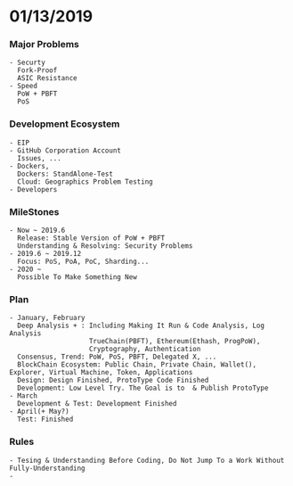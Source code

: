 # 01/13/2019
### Major Problems
    - Securty
      Fork-Proof
      ASIC Resistance
    - Speed
      PoW + PBFT
      PoS
### Development Ecosystem
    - EIP
    - GitHub Corporation Account
      Issues, ...
    - Dockers,
      Dockers: StandAlone-Test
      Cloud: Geographics Problem Testing
    - Developers
### MileStones
    - Now ~ 2019.6
      Release: Stable Version of PoW + PBFT
      Understanding & Resolving: Security Problems
    - 2019.6 ~ 2019.12
      Focus: PoS, PoA, PoC, Sharding...
    - 2020 ~
      Possible To Make Something New
### Plan
    - January, February
      Deep Analysis + : Including Making It Run & Code Analysis, Log Analysis
                        TrueChain(PBFT), Ethereum(Ethash, ProgPoW),
                        Cryptography, Authentication
      Consensus, Trend: PoW, PoS, PBFT, Delegated X, ...
      BlockChain Ecosystem: Public Chain, Private Chain, Wallet(), Explorer, Virtual Machine, Token, Applications
      Design: Design Finished, ProtoType Code Finished                 
      Development: Low Level Try. The Goal is to  & Publish ProtoType
    - March
      Development & Test: Development Finished
    - April(+ May?)
      Test: Finished
### Rules
    - Tesing & Understanding Before Coding, Do Not Jump To a Work Without Fully-Understanding
    - 
